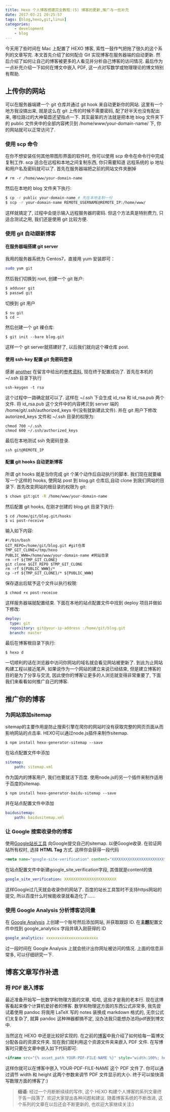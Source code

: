 ```yaml
---
title: Hexo 个人博客搭建完全教程:(5) 博客的更新,推广与一些补充
date: 2017-03-21 20:25:57
tags: [blog,hexo,git,linux]
categories:
    - development
    - blog
---
```


今天用了些时间在 Mac 上配置了 HEXO 博客, 索性一鼓作气把拖了很久的这个系列的文章写完. 本文首先介绍了如何配合 Git 实现博客在服务器端的自动更新. 然后介绍了如何让自己的博客被更多的人看见并分析自己博客的访问情况. 最后作为一点补充介绍一下如何在博文中嵌入 PDF, 这一点对写数学或物理理论的博文特别有帮助.
<!--more-->

## 上传你的网站

可以在服务器端建一个 git 仓库并通过 git hook 来自动更新你的网站. 这里有一个地方我没搞出来, 就是这么在 git 上传的时候不需要密码, 配了好半天也没有配出来, 哪位路过的大神菊苣还望指点一下. 其实最笨的方法就是把本地 blog 文件夹下的 public 文件夹中的全部内容拷贝到 /home/www/your-domain-name/ 下, 你的网站就可以正常访问了.

### 使用 scp 命令
在你不想安装任何其他带图形界面的软件时, 你可以使用 scp 命令在命令行中完成复制工作. scp 适合在远程和本地之间复制东西, 你只需要知道 远程系统的 ip 地址和用户名及密码就可以了. 首先在服务器端把之前的网站文件夹删掉
```Shell
# rm -r /home/www/your-domain-name
```
然后在本地的 blog 文件夹下执行:
```bash
$ cp -r public your-domain-name # 先在本地复制一份
$ scp -r your-domain-name REMOTE_USERNAME@REMOTE_IP:/home/www/
```
这样就搞定了, 过程中会提示输入远程服务器的密码. 但这个方法真是特别费力, 只适合测试之用, 我们还是使用 git 比较方便.

### 使用 git 自动跟新博客
#### 在服务器端搭建 git server
我用的服务器系统为 Centos7，直接用 yum 安装即可：
```bash
sudo yum git
```

然后我们切换到 root, 创建一个 git 账户:

```bash
$ adduser git
$ passwd git
```

切换到 git 用户

```shell
$ su git
$ cd ~
```

 然后创建一个 git 裸仓库:

```shell
$ git init --bare blog.git
```

这样一个 git server就搭建好了, 以后我们就向这个裸仓库 post.

#### 使用 ssh-key 配置 git 免密码登录

感谢 [another](https://disqus.com/by/disqus_zv7vrsRMYm/) 在留言中给出的[参考资料](http://yanzai.me/hexo-git-deploy.html), 现在终于配置成功了. 首先在本机的~/.ssh 目录下执行

```shell
ssh-keygen -t rsa
```

这个过程中一路确定就可以了. 这样在 ~/.ssh 下会生成 id_rsa 和 id_rsa.pub 两个文件. 将 id_rsa.pub 这个文件中的内容拷贝到 server 端的 /home/git/.ssh/authorized_keys 中(没有就新建此文件). 并在 git 用户下修改 autorized_keys 文件和 ~/.ssh 目录的权限为:

```shell
chmod 700 ~/.ssh
chmod 600 ~/.ssh/authorized_keys
```

最后在本地测试 ssh 免密码登录.

``` shell
ssh git@REMOTE_IP
```

#### 配置 git hooks 自动更新博客

所谓 git hooks 就是当你完成 git 个某个动作后自动执行的脚本. 我们现在就要编写一个这样的 hooks, 使网站 post 到 blog.git 仓库后,自动 clone 到我们网站的目录下. 首先改变网站的根目录的权限为 git:

```bash
$ chown git:git -R /home/www/your-domain-name
```

然后配置 git hooks, 在刚才创建的 blog.git 目录下执行:

```shell
$ cd /home/git/blog.git/hooks
$ vi post-receive
```

输入如下内容:

```shell
#!/bin/bash
GIT_REPO=/home/git/blog.git #git仓库
TMP_GIT_CLONE=/tmp/hexo
PUBLIC_WWW=/home/www/your-domain-name #网站目录
rm -rf ${TMP_GIT_CLONE}
git clone $GIT_REPO $TMP_GIT_CLONE
rm -rf ${PUBLIC_WWW}/*
cp -rf ${TMP_GIT_CLONE}/* ${PUBLIC_WWW}
```

保存退出后赋予这个文件以执行权限:

```shell
$ chmod +x post-receive
```

这样服务器端就配置结束. 下面在本地的站点配置文件中找到 deploy 项目并做如下修改:

```yaml
deploy: 
  type: git
  repository: git@your-ip-address :/home/git/blog.git
  branch: master
```

最后在博客根目录下执行:

```shell
$ hexo d
```

一切顺利的话在浏览器中访问你网站的域名就会看见网站被更新了. 到此为止网站构建工程以接近尾声, 如果说作为一个网站的建立来说已经结束, 但是建立博客的目的是为了分享与交流, 因此使你的博客让更多的人浏览就变得非常重要了, 下面我们来看看如何推广自己的博客.

## 推广你的博客

### 为网站添加sitemap
sitemap的主要作用是防止搜索引擎在爬你的网站时没有获取完整的网页页面从而影响网站的点击率. HEXO可以通过node.js插件来制作sitemap.
```shell
$ npm install hexo-generator-sitemap --save
```
在站点配置文件中添加
```yml
sitemap:
    path: sitemap.xml
```
作为国内的博客用户, 我们也要就活下百度. 使用node.js的另一个插件来制作适用于百度的sitemap.
```shell
$ npm install hexo-generator-baidu-sitemap --save
```
并在站点配置文件中添加
```yml
baidusitemap:
    path: baidusitemap.xml
```
### 让 Google 搜索收录你的博客
使用[Google站长工具](https://www.google.com/webmasters/) 向Google提交自己的sitemap. 以便Google收录. 在验证网站所有权时, 选择 **HTML Tag** 方式. 这样你会获得一段代码
```html
<meta name="google-site-verification" content="XXXXXXXXXXXXXXXXXXXXXXX" />
```
在站点配置文件中新建google_site_verification字段, 其值就是content的值
```Yaml
google_site_verification: XXXXXXXXXXXXXXXXXXXXXXX
```
这样Google过几天就会收录你的网站了. 百度的站长工具暂时不支持https网站的提交, 所以百度什么时候能收录就看造化了......

### 使用 Google Analysis 分析博客访问量
在 [Google Analysis](https://analytics.google.com/) 上创建一个账号然后添加网站, 并获取跟踪 ID. 在**主题**配置文件中找到 google_analytics 字段并填入刚获得的 ID

```yaml
google_analytics: xxxxxxxxxxxxxxxxxxxxxxx
```

过一段时间在 Google Analysis 上就会统计出你网址被访问的情况. 上面的信息非常多, 可以仔细研究一下.

## 博客文章写作补遗

### 将 PDF 嵌入博客

最近准备开始写一批数学和物理方面的文章, 哈哈, 这些才是我的老本行. 现在这博客看起来像个计算机爱好者的博客. 数学和物理这方面的东西公式非常多, 我先尝试着使用 pandoc 将我用 LaTeX 写的 notes 装换成 markdown 格式的, 无奈公式们太复杂了, 就算 pandoc 这种神器都搞不定, 没办法我只能想办法将pdf嵌到博文中.

当然这在 HEXO 中还是比较好实现的. 在之前的[博客](https://thoroughyoung.info/2017/02/08/hexo-build-blog-complete-guilde-3/)中我介绍了如何给每一篇博文分配各自的资源文件夹. 现在我们就利用这个资源文件夹来嵌入 PDF 文件. 在写博客时只要在文章中嵌入如下代码即可:
```html
<iframe src="{% asset_path YOUR-PDF-FILE-NAME %}" style="width:100%; height:600px;" frameborder="0"></iframe>
```
这样你就可以在博客中嵌入 YOUR-PDF-FILE-NAME 这个 PDF 文件了. 你可以通过调节 width 和 height 这两个参数来调节 PDF 文件显示的大小. 终于可以愉快滴写数理方面的博客了:)

> **结语**: 经过一个月断断续续的写作, 这个 HEXO 构建个人博客的系列文章终于告一段落了. 欢迎大家提出各种问题和建议. 随着博客系统的不断改进, 这个系列的文章在以后还会不断更新的, 也欢迎大家继续关注:)
